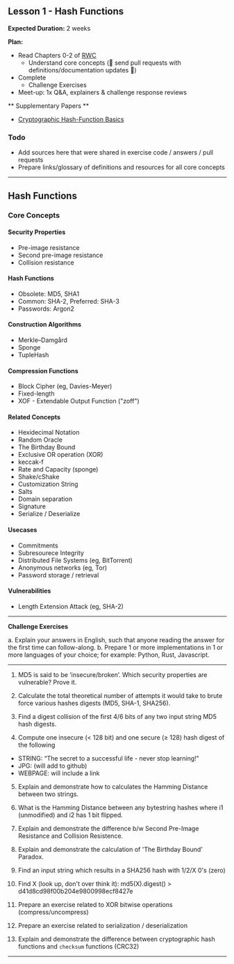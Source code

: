 ## Lesson 1 - Hash Functions

**Expected Duration:** 2 weeks


**Plan:**
* Read Chapters 0-2 of [RWC](https://www.manning.com/books/real-world-cryptography?a_aid=Realworldcrypto&a_bid=ad500e09)
  * Understand core concepts (🎉 send pull requests with definitions/documentation updates 🎉)
* Complete 
  * Challenge Exercises 
* Meet-up: 1x Q&A, explainers & challenge response reviews

** Supplementary Papers **
* [Cryptographic Hash-Function Basics](https://www.iacr.org/archive/fse2004/30170373/30170373.pdf)

### Todo ###
* Add sources here that were shared in exercise code / answers / pull requests
* Prepare links/glossary of definitions and resources for all core concepts

---

## Hash Functions

### Core Concepts

#### Security Properties
- Pre-image resistance
- Second pre-image resistance
- Collision resistance

#### Hash Functions
- Obsolete: MD5, SHA1 
- Common: SHA-2, Preferred: SHA-3
- Passwords: Argon2

#### Construction Algorithms
- Merkle–Damgård
- Sponge
- TupleHash

#### Compression Functions
- Block Cipher (eg, Davies-Meyer)
- Fixed-length
- XOF - Extendable Output Function ("zoff") 

#### Related Concepts
- Hexidecimal Notation
- Random Oracle
- The Birthday Bound
- Exclusive OR operation (XOR)
- keccak-f
- Rate and Capacity (sponge)
- Shake/cShake
- Customization String
- Salts
- Domain separation
- Signature
- Serialize / Deserialize

#### Usecases
- Commitments
- Subresourece Integrity
- Distributed File Systems (eg, BitTorrent)
- Anonymous networks (eg, Tor)
- Password storage / retrieval

#### Vulnerabilities
- Length Extension Attack (eg, SHA-2)

---

**Challenge Exercises**

a. Explain your answers in English, such that anyone reading the answer for the first time can follow-along.
b. Prepare 1 or more implementations in 1 or more languages of your choice; for example: Python, Rust, Javascript.

---

1) MD5 is said to be ‘insecure/broken’. Which security properties are vulnerable? Prove it. 

2) Calculate the total theoretical number of attempts it would take to brute force various hashes digests (MD5, SHA-1, SHA256).

3) Find a digest collision of the first 4/6 bits of any two input string MD5 hash digests.

4) Compute one insecure (< 128 bit) and one secure (≥ 128) hash digest of the following

- STRING: “The secret to a successful life - never stop learning!”
- JPG: (will add to github)
- WEBPAGE: will include a link

5) Explain and demonstrate how to calculates the Hamming Distance between two strings.

6) What is the Hamming Distance between any bytestring hashes where i1 (unmodified) and i2 has 1 bit flipped.

7) Explain and demonstrate the difference b/w Second Pre-Image Resistance and Collision Resistence.

8) Explain and demonstrate the calculation of 'The Birthday Bound' Paradox.

9) Find an input string which results in a SHA256 hash with 1/2/X 0's (zero)

10) Find X (look up, don't over think it): md5(X).digest() > d41d8cd98f00b204e9800998ecf8427e

11) Prepare an exercise related to XOR bitwise operations (compress/uncompress)

12) Prepare an exercise related to serialization / deserialization

13) Explain and demonstrate the difference between cryptographic hash functions and `checksum` functions (CRC32)

---

